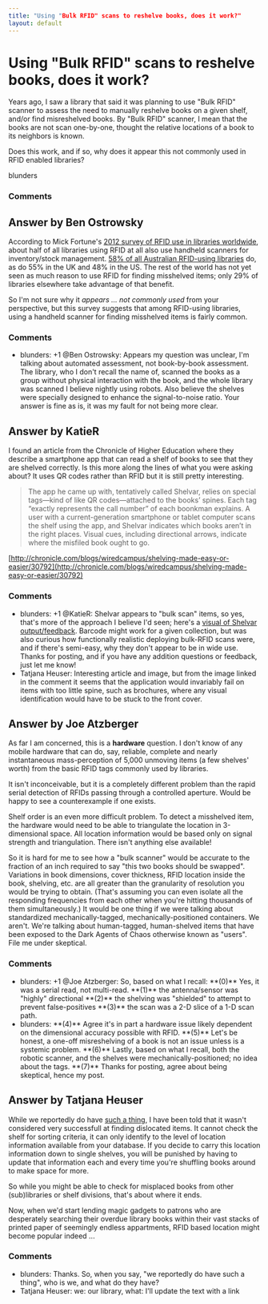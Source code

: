 ```yaml
---
title: "Using "Bulk RFID" scans to reshelve books, does it work?"
layout: default
---
```

Using "Bulk RFID" scans to reshelve books, does it work?
=====================
Years ago, I saw a library that said it was planning to use "Bulk RFID"
scanner to assess the need to manually reshelve books on a given shelf,
and/or find misreshelved books. By "Bulk RFID" scanner, I mean that the
books are not scan one-by-one, thought the relative locations of a book
to its neighbors is known.

Does this work, and if so, why does it appear this not commonly used in
RFID enabled libraries?

blunders

### Comments ###


Answer by Ben Ostrowsky
----------------
According to Mick Fortune's [2012 survey of RFID use in libraries
worldwide](http://www.libraryrfid.co.uk/2012.html), about half of all
libraries using RFID at all also use handheld scanners for
inventory/stock management. [58% of all Australian RFID-using
libraries](http://www.libraryrfid.co.uk/stockmanagement.html) do, as do
55% in the UK and 48% in the US. The rest of the world has not yet seen
as much reason to use RFID for finding misshelved items; only 29% of
libraries elsewhere take advantage of that benefit.

So I'm not sure why it *appears ... not commonly used* from your
perspective, but this survey suggests that among RFID-using libraries,
using a handheld scanner for finding misshelved items is fairly common.

### Comments ###
* blunders: +1 @Ben Ostrowsky: Appears my question was unclear, I'm talking about
automated assessment, not book-by-book assessment. The library, who I
don't recall the name of, scanned the books as a group without physical
interaction with the book, and the whole library was scanned I believe
nightly using robots. Also believe the shelves were specially designed
to enhance the signal-to-noise ratio. Your answer is fine as is, it was
my fault for not being more clear.

Answer by KatieR
----------------
I found an article from the Chronicle of Higher Education where they
describe a smartphone app that can read a shelf of books to see that
they are shelved correctly. Is this more along the lines of what you
were asking about? It uses QR codes rather than RFID but it is still
pretty interesting.

> The app he came up with, tentatively called Shelvar, relies on special
> tags—kind of like QR codes—attached to the books’ spines. Each tag
> “exactly represents the call number” of each boonkman explains. A user
> with a current-generation smartphone or tablet computer scans the
> shelf using the app, and Shelvar indicates which books aren’t in the
> right places. Visual cues, including directional arrows, indicate
> where the misfiled book ought to go.

[http://chronicle.com/blogs/wiredcampus/shelving-made-easy-or-easier/30792](http://chronicle.com/blogs/wiredcampus/shelving-made-easy-or-easier/30792)

### Comments ###
* blunders: +1 @KatieR: Shelvar appears to "bulk scan" items, so yes, that's more of
the approach I believe I'd seen; here's a [visual of Shelvar
output/feedback](http://www.ohgizmo.com/wp-content/uploads/2011/04/shelvar.jpg).
Barcode might work for a given collection, but was also curious how
functionally realistic deploying bulk-RFID scans were, and if there's
semi-easy, why they don't appear to be in wide use. Thanks for posting,
and if you have any addition questions or feedback, just let me know!
* Tatjana Heuser: Interesting article and image, but from the image linked in the comment
it seems that the application would invariably fail on items with too
little spine, such as brochures, where any visual identification would
have to be stuck to the front cover.

Answer by Joe Atzberger
----------------
As far I am concerned, this is a **hardware** question. I don't know of
any mobile hardware that can do, say, reliable, complete and nearly
instantaneous mass-perception of 5,000 unmoving items (a few shelves'
worth) from the basic RFID tags commonly used by libraries.

It isn't inconceivable, but it is a completely different problem than
the rapid serial detection of RFIDs passing through a controlled
aperture. Would be happy to see a counterexample if one exists.

Shelf order is an even more difficult problem. To detect a misshelved
item, the hardware would need to be able to triangulate the location in
3-dimensional space. All location information would be based only on
signal strength and triangulation. There isn't anything else available!

So it is hard for me to see how a "bulk scanner" would be accurate to
the fraction of an inch required to say "this two books should be
swapped". Variations in book dimensions, cover thickness, RFID location
inside the book, shelving, etc. are all greater than the granularity of
resolution you would be trying to obtain. (That's assuming you can even
isolate all the responding frequencies from each other when you're
hitting thousands of them simultaneously.) It would be one thing if we
were talking about standardized mechanically-tagged,
mechanically-positioned containers. We aren't. We're talking about
human-tagged, human-shelved items that have been exposed to the Dark
Agents of Chaos otherwise known as "users". File me under skeptical.

### Comments ###
* blunders: +1 @Joe Atzberger: So, based on what I recall: \*\*(0)\*\* Yes, it was a
serial read, not multi-read. \*\*(1)\*\* the antenna/sensor was "highly"
directional \*\*(2)\*\* the shelving was "shielded" to attempt to
prevent false-positives \*\*(3)\*\* the scan was a 2-D slice of a 1-D
scan path.
* blunders: \*\*(4)\*\* Agree it's in part a hardware issue likely dependent on the
dimensional accuracy possible with RFID. \*\*(5)\*\* Let's be honest, a
one-off misreshelving of a book is not an issue unless is a systemic
problem. \*\*(6)\*\* Lastly, based on what I recall, both the robotic
scanner, and the shelves were mechanically-positioned; no idea about the
tags. \*\*(7)\*\* Thanks for posting, agree about being skeptical, hence
my post.

Answer by Tatjana Heuser
----------------
While we reportedly do have [such a
thing](http://www.bibliotheca.com/1/index.php/ourproducts/library-solutions/staffsolutions/smartstock100-110),
I have been told that it wasn't considered very successfull at finding
dislocated items. It cannot check the shelf for sorting criteria, it can
only identify to the level of location information available from your
database. If you decide to carry this location information down to
single shelves, you will be punished by having to update that
information each and every time you're shuffling books around to make
space for more.

So while you might be able to check for misplaced books from other
(sub)libraries or shelf divisions, that's about where it ends.

Now, when we'd start lending magic gadgets to patrons who are
desperately searching their overdue library books within their vast
stacks of printed paper of seemingly endless appartments, RFID based
location might become popular indeed ...

### Comments ###
* blunders: Thanks. So, when you say, "we reportedly do have such a thing", who is
we, and what do they have?
* Tatjana Heuser: we: our library, what: I'll update the text with a link

